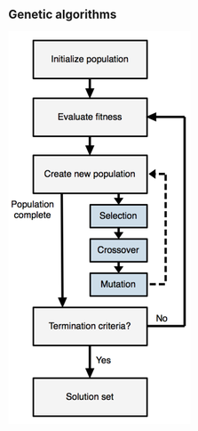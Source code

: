 ## Genetic algorithms

![Genetic algorithm](https://github.com/onino-js/NEAT/blob/main/documentation/images/genetic-algorithm.png?raw=true, "Genetic algorithm")
